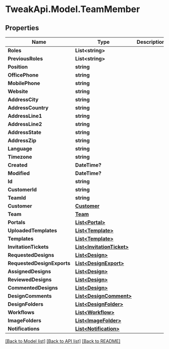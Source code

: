 # TweakApi.Model.TeamMember
## Properties

Name | Type | Description | Notes
------------ | ------------- | ------------- | -------------
**Roles** | **List&lt;string&gt;** |  | 
**PreviousRoles** | **List&lt;string&gt;** |  | [optional] 
**Position** | **string** |  | [optional] 
**OfficePhone** | **string** |  | [optional] 
**MobilePhone** | **string** |  | [optional] 
**Website** | **string** |  | [optional] 
**AddressCity** | **string** |  | [optional] 
**AddressCountry** | **string** |  | [optional] 
**AddressLine1** | **string** |  | [optional] 
**AddressLine2** | **string** |  | [optional] 
**AddressState** | **string** |  | [optional] 
**AddressZip** | **string** |  | [optional] 
**Language** | **string** |  | [optional] 
**Timezone** | **string** |  | [optional] 
**Created** | **DateTime?** |  | [optional] 
**Modified** | **DateTime?** |  | [optional] 
**Id** | **string** |  | [optional] 
**CustomerId** | **string** |  | [optional] 
**TeamId** | **string** |  | [optional] 
**Customer** | [**Customer**](Customer.md) |  | [optional] 
**Team** | [**Team**](Team.md) |  | [optional] 
**Portals** | [**List&lt;Portal&gt;**](Portal.md) |  | [optional] 
**UploadedTemplates** | [**List&lt;Template&gt;**](Template.md) |  | [optional] 
**Templates** | [**List&lt;Template&gt;**](Template.md) |  | [optional] 
**InvitationTickets** | [**List&lt;InvitationTicket&gt;**](InvitationTicket.md) |  | [optional] 
**RequestedDesigns** | [**List&lt;Design&gt;**](Design.md) |  | [optional] 
**RequestedDesignExports** | [**List&lt;DesignExport&gt;**](DesignExport.md) |  | [optional] 
**AssignedDesigns** | [**List&lt;Design&gt;**](Design.md) |  | [optional] 
**ReviewedDesigns** | [**List&lt;Design&gt;**](Design.md) |  | [optional] 
**CommentedDesigns** | [**List&lt;Design&gt;**](Design.md) |  | [optional] 
**DesignComments** | [**List&lt;DesignComment&gt;**](DesignComment.md) |  | [optional] 
**DesignFolders** | [**List&lt;DesignFolder&gt;**](DesignFolder.md) |  | [optional] 
**Workflows** | [**List&lt;Workflow&gt;**](Workflow.md) |  | [optional] 
**ImageFolders** | [**List&lt;ImageFolder&gt;**](ImageFolder.md) |  | [optional] 
**Notifications** | [**List&lt;Notification&gt;**](Notification.md) |  | [optional] 

[[Back to Model list]](../README.md#documentation-for-models) [[Back to API list]](../README.md#documentation-for-api-endpoints) [[Back to README]](../README.md)

